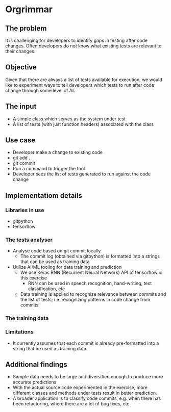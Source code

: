 # Orgrimmar

## The problem

It is challenging for developers to identify gaps in testing after code changes. Often developers do not know what existing tests are relevant to their changes.

## Objective

Given that there are always a list of tests available for execution, we would like to experiment ways to tell developers which tests to run after code change through some level of AI.

## The input

* A simple class which serves as the system under test
* A list of tests (with just function headers) associated with the class

## Use case

* Developer make a change to existing code
* git add .
* git commit
* Run a command to trigger the tool
* Developer sees the list of tests generated to run against the code change

## Implementatiom details

### Libraries in use

* gitpython
* tensorflow

### The tests analyser
* Analyse code based on git commit locally
  * The commit log (obtained via gitpython) is formatted into a strings that can be used as training data
* Utilize AI/ML tooling for data training and prediction
  * We use Keras RNN (Recurrent Neural Network) API of tensorflow in this exercise
    * RNN can be used in speech recognition, hand-writing, text classification, etc
  * Data training is applied to recognize relevance between commits and the list of tests; i.e. recognizing patterns in code change from commits

### The training data

### Limitations
* It currently assumes that each commit is already pre-formatted into a string that be used as training data.

## Additional findings
* Sample data needs to be large and diversified enough to produce more accurate predictions
* With the actual source code experimented in the exercise, more different classes and methods under tests result in better prediction.
* A broader application is to classify code commits, e.g. when there has been refactoring, where there are a lot of bug fixes, etc


